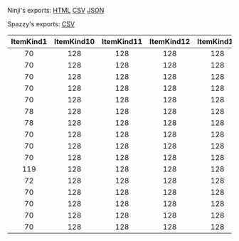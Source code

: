 Ninji's exports: [HTML](https://wuffs.org/acnh/bcsv_140/html/ItemFilter.html) [CSV](https://wuffs.org/acnh/bcsv_140/csv/ItemFilter.csv) [JSON](https://wuffs.org/acnh/bcsv_140/json/ItemFilter.json)

Spazzy's exports: [CSV](JSON)

| ItemKind1 | ItemKind10 | ItemKind11 | ItemKind12 | ItemKind13 | ItemKind14 | ItemKind15 | ItemKind2 | ItemKind3 | ItemKind4 | ItemKind5 | ItemKind6 | ItemKind7 | ItemKind8 | ItemKind9 | UniqueID | CheckDonation | ItemNum | Label |
|:--:|:--:|:--:|:--:|:--:|:--:|:--:|:--:|:--:|:--:|:--:|:--:|:--:|:--:|:--:|:--:|:--:|:--:|:--:|
| 70 | 128 | 128 | 128 | 128 | 128 | 128 | 71 | 128 | 128 | 128 | 128 | 128 | 128 | 128 | 0 | 0 | 1 | 'RcoDonationForMuseum' | 
| 70 | 128 | 128 | 128 | 128 | 128 | 128 | 71 | 77 | 78 | 128 | 128 | 128 | 128 | 128 | 1 | 1 | 1 | 'OwlTentDonation0' | 
| 70 | 128 | 128 | 128 | 128 | 128 | 128 | 71 | 77 | 128 | 128 | 128 | 128 | 128 | 128 | 2 | 1 | 1 | 'OwlTentDonation1' | 
| 70 | 128 | 128 | 128 | 128 | 128 | 128 | 71 | 77 | 128 | 128 | 128 | 128 | 128 | 128 | 3 | 1 | -1 | 'OwlDonation' | 
| 70 | 128 | 128 | 128 | 128 | 128 | 128 | 71 | 77 | 78 | 128 | 128 | 128 | 128 | 128 | 4 | 0 | 1 | 'OwlCommentary' | 
| 78 | 128 | 128 | 128 | 128 | 128 | 128 | 128 | 128 | 128 | 128 | 128 | 128 | 128 | 128 | 5 | 0 | -1 | 'OwlFossilJudgement' | 
| 78 | 128 | 128 | 128 | 128 | 128 | 128 | 77 | 128 | 128 | 128 | 128 | 128 | 128 | 128 | 6 | 0 | 1 | 'Fossils' | 
| 70 | 128 | 128 | 128 | 128 | 128 | 128 | 71 | 77 | 119 | 120 | 121 | 122 | 128 | 128 | 7 | 1 | -1 | 'OwlDonation1_2' | 
| 70 | 128 | 128 | 128 | 128 | 128 | 128 | 71 | 77 | 119 | 120 | 121 | 122 | 72 | 128 | 8 | 1 | -1 | 'OwlDonation1_3' | 
| 70 | 128 | 128 | 128 | 128 | 128 | 128 | 71 | 77 | 72 | 128 | 128 | 128 | 128 | 128 | 9 | 1 | -1 | 'OwlDonation1_4' | 
| 119 | 128 | 128 | 128 | 128 | 128 | 128 | 120 | 121 | 122 | 128 | 128 | 128 | 128 | 128 | 10 | 0 | 1 | 'OwlDonation1_5' | 
| 72 | 128 | 128 | 128 | 128 | 128 | 128 | 128 | 128 | 128 | 128 | 128 | 128 | 128 | 128 | 11 | 0 | 1 | 'OwlDonation1_6' | 
| 70 | 128 | 128 | 128 | 128 | 128 | 128 | 71 | 77 | 78 | 119 | 120 | 121 | 122 | 128 | 12 | 0 | 1 | 'OwlCommentary1' | 
| 70 | 128 | 128 | 128 | 128 | 128 | 128 | 71 | 77 | 78 | 72 | 128 | 128 | 128 | 128 | 13 | 0 | 1 | 'OwlCommentary2' | 
| 70 | 128 | 128 | 128 | 128 | 128 | 128 | 71 | 77 | 78 | 119 | 120 | 121 | 122 | 72 | 14 | 0 | 1 | 'OwlCommentary3' | 
| 70 | 128 | 128 | 128 | 128 | 128 | 128 | 71 | 77 | 72 | 128 | 128 | 128 | 128 | 128 | 15 | 1 | 1 | 'OwlTentDonation3' | 

